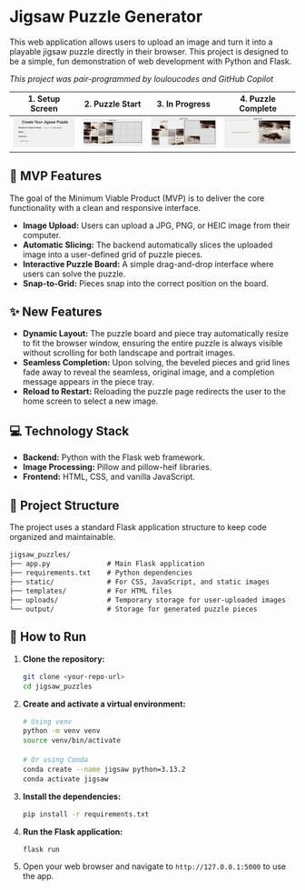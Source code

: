 # Jigsaw Puzzle Generator

This web application allows users to upload an image and turn it into a playable jigsaw puzzle directly in their browser. This project is designed to be a simple, fun demonstration of web development with Python and Flask.

*This project was pair-programmed by louloucodes and GitHub Copilot*


| 1. Setup Screen | 2. Puzzle Start | 3. In Progress | 4. Puzzle Complete |
| :---: | :---: | :---: | :---: |
| ![Setup Screen](static/images/setup_screen_small.png) | ![Puzzle Start](static/images/puzzle_start_small.png) | ![Puzzle In Progress](static/images/puzzle_in_progress_small.png) | ![Puzzle Complete](static/images/puzzle_complete_small.png) |


## 🎯 MVP Features

The goal of the Minimum Viable Product (MVP) is to deliver the core functionality with a clean and responsive interface.

-   **Image Upload:** Users can upload a JPG, PNG, or HEIC image from their computer.
-   **Automatic Slicing:** The backend automatically slices the uploaded image into a user-defined grid of puzzle pieces.
-   **Interactive Puzzle Board:** A simple drag-and-drop interface where users can solve the puzzle.
-   **Snap-to-Grid:** Pieces snap into the correct position on the board.

## ✨ New Features
-   **Dynamic Layout:** The puzzle board and piece tray automatically resize to fit the browser window, ensuring the entire puzzle is always visible without scrolling for both landscape and portrait images.
-   **Seamless Completion:** Upon solving, the beveled pieces and grid lines fade away to reveal the seamless, original image, and a completion message appears in the piece tray.
-   **Reload to Restart:** Reloading the puzzle page redirects the user to the home screen to select a new image.

## 💻 Technology Stack

-   **Backend:** Python with the Flask web framework.
-   **Image Processing:** Pillow and pillow-heif libraries.
-   **Frontend:** HTML, CSS, and vanilla JavaScript.

## 📂 Project Structure

The project uses a standard Flask application structure to keep code organized and maintainable.

```
jigsaw_puzzles/
├── app.py              # Main Flask application
├── requirements.txt    # Python dependencies
├── static/             # For CSS, JavaScript, and static images
├── templates/          # For HTML files
├── uploads/            # Temporary storage for user-uploaded images
└── output/             # Storage for generated puzzle pieces
```

## 🚀 How to Run

1.  **Clone the repository:**
    ```sh
    git clone <your-repo-url>
    cd jigsaw_puzzles
    ```

2.  **Create and activate a virtual environment:**
    ```sh
    # Using venv
    python -m venv venv
    source venv/bin/activate

    # Or using Conda
    conda create --name jigsaw python=3.13.2
    conda activate jigsaw
    ```

3.  **Install the dependencies:**
    ```sh
    pip install -r requirements.txt
    ```

4.  **Run the Flask application:**
    ```sh
    flask run
    ```

5.  Open your web browser and navigate to `http://127.0.0.1:5000` to use the app.